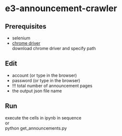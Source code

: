 # e3-announcement-crawler

## Prerequisites
* selenium
* [chrome driver](http://chromedriver.chromium.org/)   
download chrome driver and specify path

## Edit
* account (or type in the browser)
* password (or type in the browser)
* !!! total number of announcement pages
* the output json file name

## Run
execute the cells in ipynb in sequence   
or   
python get_announcements.py
